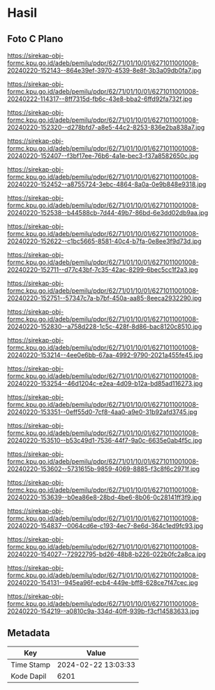 # Hasil

## Foto C Plano

https://sirekap-obj-formc.kpu.go.id/adeb/pemilu/pdpr/62/71/01/10/01/6271011001008-20240220-152143--864e39ef-3970-4539-8e8f-3b3a09db0fa7.jpg

https://sirekap-obj-formc.kpu.go.id/adeb/pemilu/pdpr/62/71/01/10/01/6271011001008-20240222-114317--8ff7315d-fb6c-43e8-bba2-6ffd92fa732f.jpg

https://sirekap-obj-formc.kpu.go.id/adeb/pemilu/pdpr/62/71/01/10/01/6271011001008-20240220-152320--d278bfd7-a8e5-44c2-8253-836e2ba838a7.jpg

https://sirekap-obj-formc.kpu.go.id/adeb/pemilu/pdpr/62/71/01/10/01/6271011001008-20240220-152407--f3bf17ee-76b6-4a1e-bec3-f37a8582650c.jpg

https://sirekap-obj-formc.kpu.go.id/adeb/pemilu/pdpr/62/71/01/10/01/6271011001008-20240220-152452--a8755724-3ebc-4864-8a0a-0e9b848e9318.jpg

https://sirekap-obj-formc.kpu.go.id/adeb/pemilu/pdpr/62/71/01/10/01/6271011001008-20240220-152538--b44588cb-7d44-49b7-86bd-6e3dd02db9aa.jpg

https://sirekap-obj-formc.kpu.go.id/adeb/pemilu/pdpr/62/71/01/10/01/6271011001008-20240220-152622--c1bc5665-8581-40c4-b7fa-0e8ee3f9d73d.jpg

https://sirekap-obj-formc.kpu.go.id/adeb/pemilu/pdpr/62/71/01/10/01/6271011001008-20240220-152711--d77c43bf-7c35-42ac-8299-6bec5cc1f2a3.jpg

https://sirekap-obj-formc.kpu.go.id/adeb/pemilu/pdpr/62/71/01/10/01/6271011001008-20240220-152751--57347c7a-b7bf-450a-aa85-8eeca2932290.jpg

https://sirekap-obj-formc.kpu.go.id/adeb/pemilu/pdpr/62/71/01/10/01/6271011001008-20240220-152830--a758d228-1c5c-428f-8d86-bac8120c8510.jpg

https://sirekap-obj-formc.kpu.go.id/adeb/pemilu/pdpr/62/71/01/10/01/6271011001008-20240220-153214--4ee0e6bb-67aa-4992-9790-2021a455fe45.jpg

https://sirekap-obj-formc.kpu.go.id/adeb/pemilu/pdpr/62/71/01/10/01/6271011001008-20240220-153254--46d1204c-e2ea-4d09-b12a-bd85ad116273.jpg

https://sirekap-obj-formc.kpu.go.id/adeb/pemilu/pdpr/62/71/01/10/01/6271011001008-20240220-153351--0eff55d0-7cf8-4aa0-a9e0-31b92afd3745.jpg

https://sirekap-obj-formc.kpu.go.id/adeb/pemilu/pdpr/62/71/01/10/01/6271011001008-20240220-153510--b53c49d1-7536-44f7-9a0c-6635e0ab4f5c.jpg

https://sirekap-obj-formc.kpu.go.id/adeb/pemilu/pdpr/62/71/01/10/01/6271011001008-20240220-153602--5731615b-9859-4069-8885-f3c8f6c2971f.jpg

https://sirekap-obj-formc.kpu.go.id/adeb/pemilu/pdpr/62/71/01/10/01/6271011001008-20240220-153639--b0ea86e8-28bd-4be6-8b06-0c28141ff3f9.jpg

https://sirekap-obj-formc.kpu.go.id/adeb/pemilu/pdpr/62/71/01/10/01/6271011001008-20240220-154837--0064cd6e-c193-4ec7-8e6d-364c1ed9fc93.jpg

https://sirekap-obj-formc.kpu.go.id/adeb/pemilu/pdpr/62/71/01/10/01/6271011001008-20240220-154027--72922795-bd26-48b8-b226-022b0fc2a8ca.jpg

https://sirekap-obj-formc.kpu.go.id/adeb/pemilu/pdpr/62/71/01/10/01/6271011001008-20240220-154131--945ea96f-ecb4-449e-bff8-628ce7f47cec.jpg

https://sirekap-obj-formc.kpu.go.id/adeb/pemilu/pdpr/62/71/01/10/01/6271011001008-20240220-154219--a0810c9a-334d-40ff-939b-f3cf14583633.jpg


## Metadata

| Key        | Value               |
| ---------- | ------------------- |
| Time Stamp | 2024-02-22 13:03:33 |
| Kode Dapil | 6201                |



